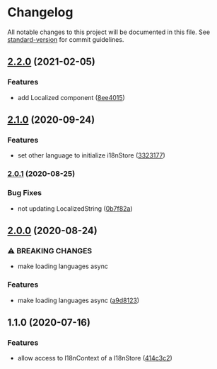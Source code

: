 # Changelog

All notable changes to this project will be documented in this file. See [standard-version](https://github.com/conventional-changelog/standard-version) for commit guidelines.

## [2.2.0](https://github.com/ddadaal/simstate-i18n/compare/v2.1.0...v2.2.0) (2021-02-05)


### Features

* add Localized component ([8ee4015](https://github.com/ddadaal/simstate-i18n/commit/8ee4015f2aaf118aad2624e26bfa7cefa284f89e))

## [2.1.0](https://github.com/ddadaal/simstate-i18n/compare/v2.0.1...v2.1.0) (2020-09-24)


### Features

* set other language to initialize i18nStore ([3323177](https://github.com/ddadaal/simstate-i18n/commit/33231772ef462bb869a804b8ab37e9b39b851b03))

### [2.0.1](https://github.com/ddadaal/simstate-i18n/compare/v2.0.0...v2.0.1) (2020-08-25)


### Bug Fixes

* not updating LocalizedString ([0b7f82a](https://github.com/ddadaal/simstate-i18n/commit/0b7f82a1722883840ab9a669a2a0034558d661c7))

## [2.0.0](https://github.com/ddadaal/simstate-i18n/compare/v1.1.0...v2.0.0) (2020-08-24)


### ⚠ BREAKING CHANGES

* make loading languages async

### Features

* make loading languages async ([a9d8123](https://github.com/ddadaal/simstate-i18n/commit/a9d81234fbdef9cd6e708e4b0200d834c9c8d57d))

## 1.1.0 (2020-07-16)


### Features

* allow access to I18nContext of a I18nStore ([414c3c2](https://github.com/ddadaal/simstate-i18n/commit/414c3c270b790f10a2624ddec472aa246b507d1c))
